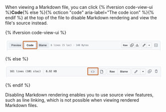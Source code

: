 When viewing a Markdown file, you can click {% ifversion code-view-ui %}**Code**{% else %}{% octicon "code" aria-label="The code icon" %}{% endif %} at the top of the file to disable Markdown rendering and view the file's source instead.

{% ifversion code-view-ui %}

  ![Screenshot of a Markdown file in a {% data variables.product.prodname_dotcom %} repository showing options for interacting with the file. A button, labeled "Code", is outlined in dark orange.](/assets/images/help/writing/display-markdown-as-source-global-nav-update.png)

{% else %}

  ![Screenshot of a Markdown file in a {% data variables.product.prodname_dotcom %} repository showing options for interacting with the file. The button to display the source blob is outlined in dark orange.](/assets/images/help/writing/display-markdown-as-source.png)

{% endif %}

Disabling Markdown rendering enables you to use source view features, such as line linking, which is not possible when viewing rendered Markdown files.
